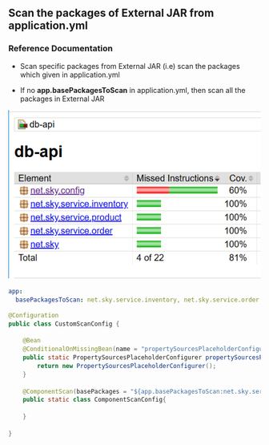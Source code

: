 ## Scan the packages of External JAR from application.yml

### Reference Documentation
* Scan specific packages from External JAR 
  (i.e) scan the packages which given in application.yml

* If no **app.basePackagesToScan** in application.yml, then scan all the packages in External JAR

![](doc/images/Packages.png)

```yaml
app:
  basePackagesToScan: net.sky.service.inventory, net.sky.service.order
```


```java
@Configuration
public class CustomScanConfig {
    
    @Bean
    @ConditionalOnMissingBean(name = "propertySourcesPlaceholderConfigurer")
    public static PropertySourcesPlaceholderConfigurer propertySourcesPlaceholderConfigurer(){
        return new PropertySourcesPlaceholderConfigurer();
    }

    @ComponentScan(basePackages = "${app.basePackagesToScan:net.sky.service}")
    public static class ComponentScanConfig{

    }
    
}
```